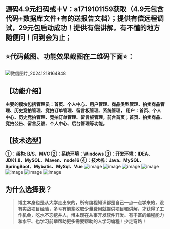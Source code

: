 ## 源码4.9元扫码或＋V：a1719101159获取（4.9元包含代码+数据库文件+有的送报告文档）；提供有偿远程调试，29元包启动成功！提供有偿讲解，有不懂的地方随便问！问到会为止；
## ⭐代码截图、功能效果截图在二维码下面⭐：
### 
![微信图片_20241218164848](https://github.com/user-attachments/assets/646b2784-afb8-47ee-a4d4-5ccc9f96b331)

## 【功能介绍】
**主要的模块包括管理员：首页、个人中心、用户管理、商品类型管理、拍卖商品管理、历史竞拍管理、竞拍订单管理、留言板管理、系统管理，
用户：首页、个人中心、历史竞拍管理、竞拍订单管理、留言板管理，前台首页；首页、拍卖商品、竞拍公告、留言反馈、个人中心、后台管理等功能。**
## 【技术选型】
**①：架构: B/S、MVC
②：系统环境：Windows
③：开发环境：IDEA、JDK1.8、MySQL、Maven、node16
④：技术栈：Java、MySQL、SpringBoot、Mybatis、MySql、Vue**
![image](https://github.com/user-attachments/assets/2e19cd00-6a16-4084-8f8b-0bdd0c5906f9)
![image](https://github.com/user-attachments/assets/8696658c-1f13-4a0a-b8b9-bc244d2d0f90)
![image](https://github.com/user-attachments/assets/95b97577-9267-4121-aa8d-3bccc23548e9)
![image](https://github.com/user-attachments/assets/9d8adbcd-ad31-45ad-b3f9-c1ffe57da8a3)
![image](https://github.com/user-attachments/assets/0ecfb897-dfed-468b-abce-27e123c3239e)
![image](https://github.com/user-attachments/assets/e7ae864b-b70a-47c5-81fb-4d7ad695b1ec)
![image](https://github.com/user-attachments/assets/5dc1ac7d-8b08-44c0-b9ed-cbe50a8f46e5)

## 为什么选择我？

> **博主本身也是从大学走出来的，所有编程知识都是自己一点一点学来的，没有实战项目经验，多亏有前辈收取少量费用就提供项目和讲解，才获得了工作机会，吃水不忘挖井人，博主现在从事开发软件开发、有丰富的编程能力和水平、也学习前辈帮助更多需要帮助的人学习编程！少走弯路！**


